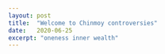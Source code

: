 ```yaml
---
layout: post
title:  "Welcome to Chinmoy controversies"
date:   2020-06-25
excerpt: "oneness inner wealth"
---
```


